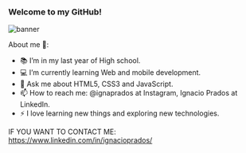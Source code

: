 ### Welcome to my GitHub!
<!-- **IgnacioPrados/Ignacio-Prados** is a ✨ _special_ ✨ repository because its `README.md` (this file) appears on your GitHub profile. -->

![banner](https://github.com/IgnacioPrados/IgnacioPrados/blob/main/banner.jpg?raw=true)


About me 👻:

- 📚 I’m in my last year of High school.
- 💻 I’m currently learning Web and mobile development.
- 💬 Ask me about HTML5, CSS3 and JavaScript.
- 📫 How to reach me: @ignaprados at Instagram, Ignacio Prados at LinkedIn.
- ⚡ I love learning new things and exploring new technologies.

IF YOU WANT TO CONTACT ME:
https://www.linkedin.com/in/ignacioprados/

